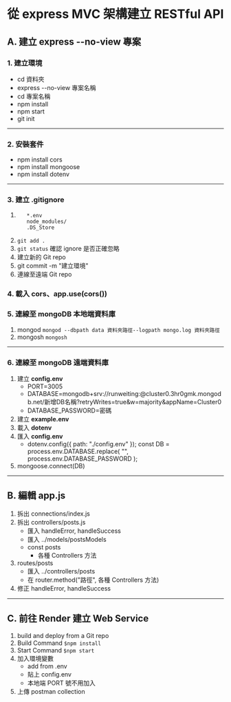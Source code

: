 # 從 express MVC 架構建立 RESTful API

## A. 建立 express --no-view 專案
### 1. 建立環境
   - cd 資料夾
   - express --no-view 專案名稱
   - cd 專案名稱
   - npm install
   - npm start
   - git init
---
### 2. 安裝套件
   - npm install cors
   - npm install mongoose
   - npm install dotenv
---
### 3. 建立 .gitignore
   1. ```
         *.env
         node_modules/
         .DS_Store
      ```
   2. `git add .`
   3. `git status` 確認 ignore 是否正確忽略
   4. 建立新的 Git repo
   5. git commit -m "建立環境"
   6. 連線至遠端 Git repo
### 4. 載入 cors、app.use(cors())
### 5. 連線至 mongoDB 本地端資料庫
   1. mongod
      `mongod --dbpath data 資料夾路徑--logpath mongo.log 資料夾路徑`
   2. mongosh
      `mongosh`
---
### 6. 連線至 mongoDB 遠端資料庫
   1. 建立 **config.env**
      - PORT=3005
      - DATABASE=mongodb+srv://runweiting:<password>@cluster0.3hr0gmk.mongodb.net/新增DB名稱?retryWrites=true&w=majority&appName=Cluster0
      - DATABASE_PASSWORD=密碼
   2. 建立 **example.env**
   3. 載入 **dotenv**
   4. 匯入 **config.env**
      - dotenv.config({ path: "./config.env" });
      const DB = process.env.DATABASE.replace(
         "<password>",
         process.env.DATABASE_PASSWORD
      );
   5. mongoose.connect(DB)
---



## B. 編輯 app.js
   1. 拆出 connections/index.js
   2. 拆出 controllers/posts.js
      - 匯入 handleError, handleSuccess
      - 匯入 ../models/postsModels
      - const posts
        - 各種 Controllers 方法
   3. routes/posts
      - 匯入 ../controllers/posts
      - 在 router.method("路徑", 各種 Controllers 方法)
   4. 修正 handleError, handleSuccess
---

## C. 前往 Render 建立 Web Service
   1. build and deploy from a Git repo
   2. Build Command
      `$npm install`
   3. Start Command
      `$npm start`
   4. 加入環境變數
      - add from .env
      - 貼上 config.env
      - 本地端 PORT 號不用加入
   5. 上傳 postman collection
